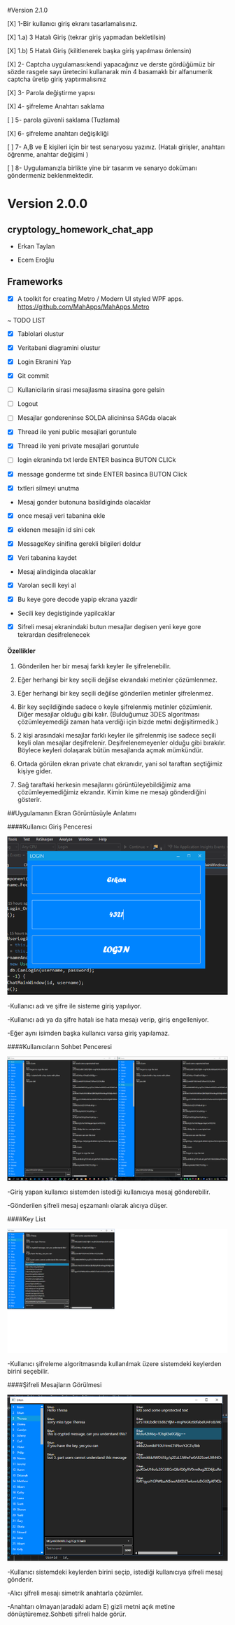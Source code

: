 #Version 2.1.0

[X] 1-Bir kullanıcı giriş ekranı tasarlamalısınız. 

  [X] 1.a) 3 Hatalı Giriş (tekrar giriş yapmadan bekletilsin)

  [X] 1.b) 5 Hatalı Giriş (kilitlenerek başka giriş yapılması önlensin)

[X] 2- Captcha uygulaması:kendi yapacağınız ve derste gördüğümüz bir sözde rasgele sayı üretecini kullanarak min 4 basamaklı bir alfanumerik captcha üretip giriş yaptırmalısınız

[X] 3- Parola değiştirme yapısı

[X] 4- şifreleme Anahtarı saklama

[ ] 5- parola güvenli saklama (Tuzlama)

[X] 6- şifreleme anahtarı değişikliği

[ ] 7- A,B ve E kişileri için bir test senaryosu yazınız. (Hatalı girişler, anahtarı öğrenme, anahtar değişimi )

[ ] 8- Uygulamanızla birlikte yine bir tasarım ve senaryo dokümanı göndermeniz beklenmektedir.

# Version 2.0.0

## cryptology_homework_chat_app

- Erkan Taylan

- Ecem Eroğlu

## Frameworks

- [X] A toolkit for creating Metro / Modern UI styled WPF apps. https://github.com/MahApps/MahApps.Metro

~ TODO LIST

- [X] Tablolari olustur

- [X] Veritabani diagramini olustur

- [X] Login Ekranini Yap

- [X] Git commit

- [ ] Kullanicilarin sirasi mesajlasma sirasina gore gelsin

- [ ] Logout

- [ ] Mesajlar gondereninse SOLDA alicininsa SAGda olacak

- [X] Thread ile yeni public mesajlari goruntule

- [X] Thread ile yeni private mesajlari goruntule

- [ ] login ekraninda txt lerde ENTER basinca BUTON CLICk

- [X] message gonderme txt sinde ENTER basinca BUTON Click

- [X] txtleri silmeyi unutma

* Mesaj gonder butonuna basildiginda olacaklar

-   [X] once mesaji veri tabanina ekle

-   [X] eklenen mesajin id sini cek

-   [X] MessageKey sinifina gerekli bilgileri doldur

-   [X] Veri tabanina kaydet

* Mesaj alindiginda olacaklar

-   [X] Varolan secili keyi al

-   [X] Bu keye gore decode yapip ekrana yazdir

* Secili key degistiginde yapilcaklar

-   [X] Sifreli mesaj ekranindaki butun mesajlar degisen yeni keye gore tekrardan desifrelenecek

#### Özellikler

1.  Gönderilen her bir mesaj farklı keyler ile şifrelenebilir.

2.  Eğer herhangi bir key seçili değilse ekrandaki metinler çözümlenmez.

3.  Eğer herhangi bir key seçili değilse gönderilen metinler şifrelenmez.

4.  Bir key seçildiğinde sadece o keyle şifrelenmiş metinler çözümlenir. Diğer mesajlar olduğu gibi kalır. (Bulduğumuz 3DES algoritması çözümleyemediği zaman hata verdiği için bizde metni değişitirmedik.)

5.  2 kişi arasındaki mesajlar farklı keyler ile şifrelenmiş ise sadece seçili keyli olan mesajlar deşifrelenir. Deşifrelenemeyenler olduğu gibi bırakılır. Böylece keyleri dolaşarak bütün mesajlarıda açmak mümkündür.

6.  Ortada görülen ekran private chat ekranıdır, yani sol taraftan seçtiğimiz kişiye gider.

7.  Sağ taraftaki herkesin mesajlarını görüntüleyebildiğimiz ama çözümleyemediğimiz ekrandır. Kimin kime ne mesajı gönderdiğini gösterir.


##Uygulamanın Ekran Görüntüsüyle Anlatımı


####Kullanıcı Giriş Penceresi

![alt tag](https://github.com/ecemeroglu/cryptology_homework_chat_app/blob/master/Pictures/login.PNG)

  -Kullanıcı adı ve şifre ile sisteme giriş yapılıyor.
  
  -Kullanıcı adı ya da şifre hatalı ise hata mesajı verip, giriş engelleniyor.
  
  -Eğer aynı isimden başka kullanıcı varsa giriş yapılamaz.


####Kullanıcıların Sohbet Penceresi

![alt tag](https://github.com/ecemeroglu/cryptology_homework_chat_app/blob/master/Pictures/two_window_same_time.png)

  -Giriş yapan kullanıcı sistemden istediği kullanıcıya mesaj gönderebilir.
  
  -Gönderilen şifreli mesaj eşzamanlı olarak alıcıya düşer.
  

####Key List

![alt tag](https://github.com/ecemeroglu/cryptology_homework_chat_app/blob/master/Pictures/key_list.png)

  -Kullanıcı şifreleme algoritmasında kullanılmak üzere sistemdeki keylerden birini seçebilir.


####Şifreli Mesajların Görülmesi

![alt tag]( https://github.com/ecemeroglu/cryptology_homework_chat_app/blob/master/Pictures/chat_window_1.PNG)

  -Kullanıcı sistemdeki keylerden birini seçip, istediği kullanıcıya şifreli mesaj gönderir.
  
  -Alıcı şifreli mesajı simetrik anahtarla çözümler.
  
  -Anahtarı olmayan(aradaki adam E)  gizli metni açık metine dönüştüremez.Sohbeti şifreli halde görür.
